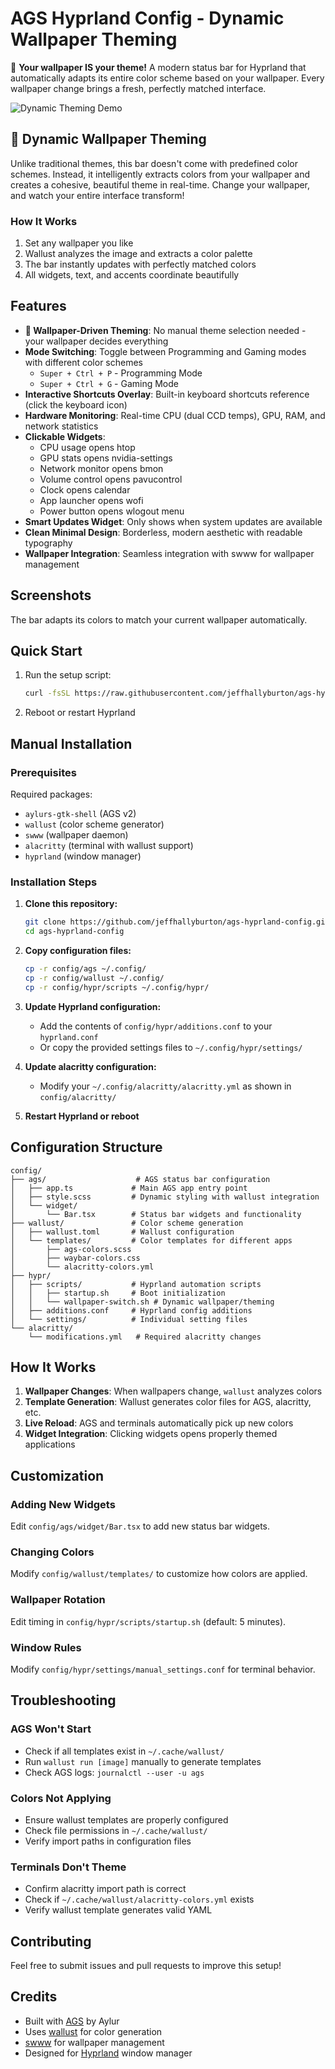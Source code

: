 # AGS Hyprland Config - Dynamic Wallpaper Theming

🎨 **Your wallpaper IS your theme!** A modern status bar for Hyprland that automatically adapts its entire color scheme based on your wallpaper. Every wallpaper change brings a fresh, perfectly matched interface.

![Dynamic Theming Demo](https://github.com/jeffhallyburton/ags-hyprland-config/wiki/images/theming-demo.gif)

## 🌈 Dynamic Wallpaper Theming

Unlike traditional themes, this bar doesn't come with predefined color schemes. Instead, it intelligently extracts colors from your wallpaper and creates a cohesive, beautiful theme in real-time. Change your wallpaper, and watch your entire interface transform!

### How It Works
1. Set any wallpaper you like
2. Wallust analyzes the image and extracts a color palette
3. The bar instantly updates with perfectly matched colors
4. All widgets, text, and accents coordinate beautifully

## Features

- **🎨 Wallpaper-Driven Theming**: No manual theme selection needed - your wallpaper decides everything
- **Mode Switching**: Toggle between Programming and Gaming modes with different color schemes
  - `Super + Ctrl + P` - Programming Mode
  - `Super + Ctrl + G` - Gaming Mode
- **Interactive Shortcuts Overlay**: Built-in keyboard shortcuts reference (click the keyboard icon)
- **Hardware Monitoring**: Real-time CPU (dual CCD temps), GPU, RAM, and network statistics
- **Clickable Widgets**: 
  - CPU usage opens htop
  - GPU stats opens nvidia-settings
  - Network monitor opens bmon
  - Volume control opens pavucontrol
  - Clock opens calendar
  - App launcher opens wofi
  - Power button opens wlogout menu
- **Smart Updates Widget**: Only shows when system updates are available
- **Clean Minimal Design**: Borderless, modern aesthetic with readable typography
- **Wallpaper Integration**: Seamless integration with swww for wallpaper management

## Screenshots

The bar adapts its colors to match your current wallpaper automatically.

## Quick Start

1. Run the setup script:
   ```bash
   curl -fsSL https://raw.githubusercontent.com/jeffhallyburton/ags-hyprland-config/main/install.sh | bash
   ```

2. Reboot or restart Hyprland

## Manual Installation

### Prerequisites

Required packages:
- `aylurs-gtk-shell` (AGS v2)
- `wallust` (color scheme generator)
- `swww` (wallpaper daemon)
- `alacritty` (terminal with wallust support)
- `hyprland` (window manager)

### Installation Steps

1. **Clone this repository:**
   ```bash
   git clone https://github.com/jeffhallyburton/ags-hyprland-config.git
   cd ags-hyprland-config
   ```

2. **Copy configuration files:**
   ```bash
   cp -r config/ags ~/.config/
   cp -r config/wallust ~/.config/
   cp -r config/hypr/scripts ~/.config/hypr/
   ```

3. **Update Hyprland configuration:**
   - Add the contents of `config/hypr/additions.conf` to your `hyprland.conf`
   - Or copy the provided settings files to `~/.config/hypr/settings/`

4. **Update alacritty configuration:**
   - Modify your `~/.config/alacritty/alacritty.yml` as shown in `config/alacritty/`

5. **Restart Hyprland or reboot**

## Configuration Structure

```
config/
├── ags/                    # AGS status bar configuration
│   ├── app.ts             # Main AGS app entry point
│   ├── style.scss         # Dynamic styling with wallust integration
│   └── widget/
│       └── Bar.tsx        # Status bar widgets and functionality
├── wallust/               # Color scheme generation
│   ├── wallust.toml       # Wallust configuration
│   └── templates/         # Color templates for different apps
│       ├── ags-colors.scss
│       ├── waybar-colors.css
│       └── alacritty-colors.yml
├── hypr/
│   ├── scripts/           # Hyprland automation scripts
│   │   ├── startup.sh     # Boot initialization
│   │   └── wallpaper-switch.sh # Dynamic wallpaper/theming
│   ├── additions.conf     # Hyprland config additions
│   └── settings/          # Individual setting files
└── alacritty/
    └── modifications.yml   # Required alacritty changes
```

## How It Works

1. **Wallpaper Changes**: When wallpapers change, `wallust` analyzes colors
2. **Template Generation**: Wallust generates color files for AGS, alacritty, etc.
3. **Live Reload**: AGS and terminals automatically pick up new colors
4. **Widget Integration**: Clicking widgets opens properly themed applications

## Customization

### Adding New Widgets

Edit `config/ags/widget/Bar.tsx` to add new status bar widgets.

### Changing Colors

Modify `config/wallust/templates/` to customize how colors are applied.

### Wallpaper Rotation

Edit timing in `config/hypr/scripts/startup.sh` (default: 5 minutes).

### Window Rules

Modify `config/hypr/settings/manual_settings.conf` for terminal behavior.

## Troubleshooting

### AGS Won't Start
- Check if all templates exist in `~/.cache/wallust/`
- Run `wallust run [image]` manually to generate templates
- Check AGS logs: `journalctl --user -u ags`

### Colors Not Applying
- Ensure wallust templates are properly configured
- Check file permissions in `~/.cache/wallust/`
- Verify import paths in configuration files

### Terminals Don't Theme
- Confirm alacritty import path is correct
- Check if `~/.cache/wallust/alacritty-colors.yml` exists
- Verify wallust template generates valid YAML

## Contributing

Feel free to submit issues and pull requests to improve this setup!

## Credits

- Built with [AGS](https://github.com/Aylur/ags) by Aylur
- Uses [wallust](https://codeberg.org/explosion-mental/wallust) for color generation
- [swww](https://github.com/Horus645/swww) for wallpaper management
- Designed for [Hyprland](https://hyprland.org/) window manager